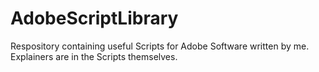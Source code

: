 # AdobeScriptLibrary
Respository containing useful Scripts for Adobe Software written by me.
Explainers are in the Scripts themselves.